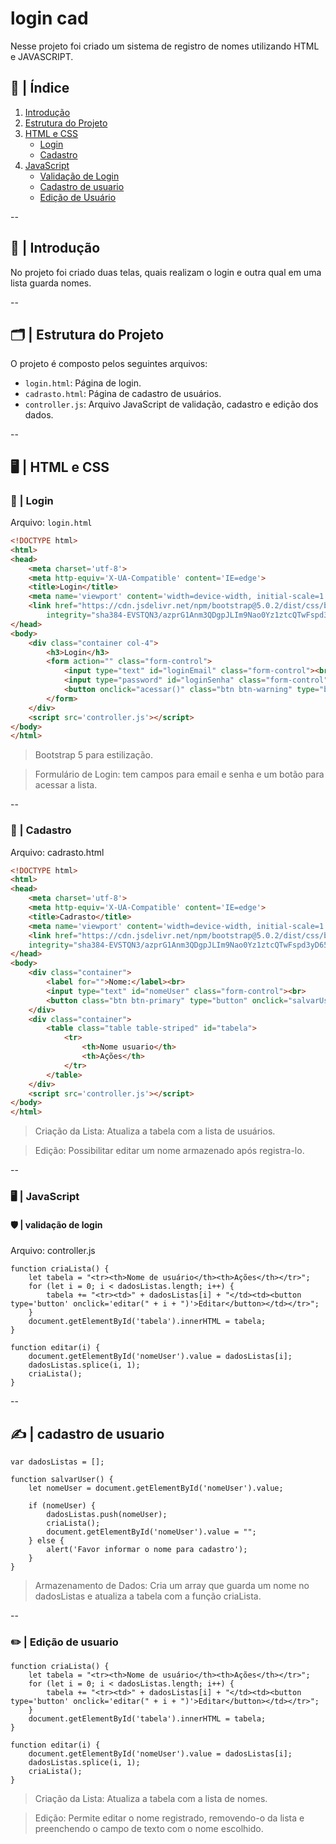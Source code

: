 # login cad

Nesse projeto foi criado um sistema de registro de nomes utilizando HTML e JAVASCRIPT.

 ## 🔗 | Índice 

1. [Introdução](#https://github.com/SarahLSilva/login-cad?tab=readme-ov-file#--introdu%C3%A7%C3%A3o)
2. [Estrutura do Projeto](#Estrutura-do-projeto)
3. [HTML e CSS](#Html-e-css)
   - [Login](#Login)
   - [Cadastro](#Cadastro)
4. [JavaScript](#Javascript)
   - [Validação de Login](#Validação-de-login)
   - [Cadastro de usuario](#Cadastro-de-usuario)
   - [Edição de Usuário](#Edição-de-usuário)

--

## 🚀 | Introdução

No projeto foi criado duas telas, quais realizam o login e outra qual em uma lista guarda nomes.

--

## 🗂️ | Estrutura do Projeto

O projeto é composto pelos seguintes arquivos:
- `login.html`: Página de login.
- `cadrasto.html`: Página de cadastro de usuários.
- `controller.js`: Arquivo JavaScript de validação, cadastro e edição dos dados.

--

## 🖥️ | HTML e CSS

### 🔑 | Login

Arquivo: `login.html`


```html
<!DOCTYPE html>
<html>
<head>
    <meta charset='utf-8'>
    <meta http-equiv='X-UA-Compatible' content='IE=edge'>
    <title>Login</title>
    <meta name='viewport' content='width=device-width, initial-scale=1'>
    <link href="https://cdn.jsdelivr.net/npm/bootstrap@5.0.2/dist/css/bootstrap.min.css" rel="stylesheet"
        integrity="sha384-EVSTQN3/azprG1Anm3QDgpJLIm9Nao0Yz1ztcQTwFspd3yD65VohhpuuCOmLASjC" crossorigin="anonymous">
</head>
<body>
    <div class="container col-4">
        <h3>Login</h3>
        <form action="" class="form-control">
            <input type="text" id="loginEmail" class="form-control"><br>
            <input type="password" id="loginSenha" class="form-control"><br>
            <button onclick="acessar()" class="btn btn-warning" type="button">ACESSAR</button>
        </form>
    </div>    
    <script src='controller.js'></script>
</body>
</html>
```

>  Bootstrap 5 para estilização.

>  Formulário de Login: tem campos para email e senha e um botão para acessar a lista.

--

### 📝 | Cadastro

Arquivo: cadrasto.html


````html
<!DOCTYPE html>
<html>
<head>
    <meta charset='utf-8'>
    <meta http-equiv='X-UA-Compatible' content='IE=edge'>
    <title>Cadrasto</title>
    <meta name='viewport' content='width=device-width, initial-scale=1'>
    <link href="https://cdn.jsdelivr.net/npm/bootstrap@5.0.2/dist/css/bootstrap.min.css" rel="stylesheet"
    integrity="sha384-EVSTQN3/azprG1Anm3QDgpJLIm9Nao0Yz1ztcQTwFspd3yD65VohhpuuCOmLASjC" crossorigin="anonymous">
</head>
<body>
    <div class="container">
        <label for="">Nome:</label><br>
        <input type="text" id="nomeUser" class="form-control"><br>
        <button class="btn btn-primary" type="button" onclick="salvarUser()">SALVAR</button>
    </div>
    <div class="container">
        <table class="table table-striped" id="tabela">
            <tr>
                <th>Nome usuario</th>
                <th>Ações</th>
            </tr>
        </table>
    </div>
    <script src='controller.js'></script>
</body>
</html>
````

> Criação da Lista: Atualiza a tabela com a lista de usuários.

> Edição: Possibilitar editar um nome armazenado após registra-lo.

--
### 🖥️ | JavaScript



####  🛡️ | validação de login

Arquivo: controller.js

``` validação
function criaLista() {
    let tabela = "<tr><th>Nome de usuário</th><th>Ações</th></tr>";
    for (let i = 0; i < dadosListas.length; i++) {
        tabela += "<tr><td>" + dadosListas[i] + "</td><td><button type='button' onclick='editar(" + i + ")'>Editar</button></td></tr>";
    }
    document.getElementById('tabela').innerHTML = tabela;
}

function editar(i) {
    document.getElementById('nomeUser').value = dadosListas[i];
    dadosListas.splice(i, 1);
    criaLista();
}
````
--

## ✍️ | cadastro de usuario

````
var dadosListas = [];

function salvarUser() {
    let nomeUser = document.getElementById('nomeUser').value;

    if (nomeUser) {
        dadosListas.push(nomeUser);
        criaLista();
        document.getElementById('nomeUser').value = "";
    } else {
        alert('Favor informar o nome para cadastro');
    }
}
````

> Armazenamento de Dados: Cria um array que guarda um nome no dadosListas e atualiza a tabela com a função criaLista.

--

### ✏️ | Edição de usuario

````
function criaLista() {
    let tabela = "<tr><th>Nome de usuário</th><th>Ações</th></tr>";
    for (let i = 0; i < dadosListas.length; i++) {
        tabela += "<tr><td>" + dadosListas[i] + "</td><td><button type='button' onclick='editar(" + i + ")'>Editar</button></td></tr>";
    }
    document.getElementById('tabela').innerHTML = tabela;
}

function editar(i) {
    document.getElementById('nomeUser').value = dadosListas[i];
    dadosListas.splice(i, 1);
    criaLista();
}
````

> Criação da Lista: Atualiza a tabela com a lista de nomes.

> Edição: Permite editar o nome registrado, removendo-o da lista e preenchendo o campo de texto com o nome escolhido.